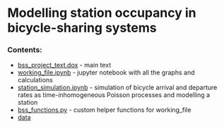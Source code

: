 # Modelling station occupancy in bicycle-sharing systems

### Contents:
* [bss_project_text.dox](https://github.com/msgolovina/bss_project/blob/master/bss_project_text.docx) - main text
* [working_file.ipynb](https://github.com/msgolovina/bss_project/blob/master/working_file.ipynb) - jupyter notebook with all the graphs and calculations
* [station_simulation.ipynb](https://github.com/msgolovina/bss_project/blob/master/station_simulation.ipynb) - simulation of bicycle arrival and departure rates as time-inhomogeneous Poisson processes and modelling a station
* [bss_functions.py](https://github.com/msgolovina/bss_project/blob/master/bss_functions.py) - custom helper functions for working_file
* [data](https://github.com/msgolovina/bss_project/tree/master/data) 
